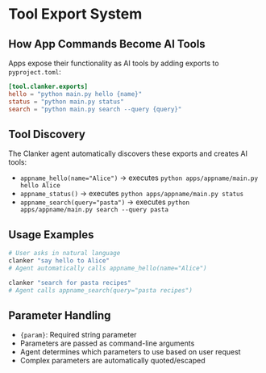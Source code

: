 # Tool Export System

## How App Commands Become AI Tools
Apps expose their functionality as AI tools by adding exports to `pyproject.toml`:

```toml
[tool.clanker.exports]
hello = "python main.py hello {name}"
status = "python main.py status"
search = "python main.py search --query {query}"
```

## Tool Discovery
The Clanker agent automatically discovers these exports and creates AI tools:

- `appname_hello(name="Alice")` → executes `python apps/appname/main.py hello Alice`
- `appname_status()` → executes `python apps/appname/main.py status`  
- `appname_search(query="pasta")` → executes `python apps/appname/main.py search --query pasta`

## Usage Examples
```bash
# User asks in natural language
clanker "say hello to Alice"
# Agent automatically calls appname_hello(name="Alice")

clanker "search for pasta recipes"
# Agent calls appname_search(query="pasta recipes")
```

## Parameter Handling
- `{param}`: Required string parameter
- Parameters are passed as command-line arguments
- Agent determines which parameters to use based on user request
- Complex parameters are automatically quoted/escaped
